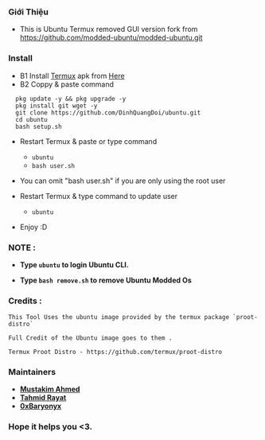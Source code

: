 ### Giới Thiệu 

- This is Ubuntu Termux removed GUI version fork from https://github.com/modded-ubuntu/modded-ubuntu.git
### Install
- B1 Install [Termux](https://termux.com) apk from [Here](https://f-droid.org/repo/com.termux_118.apk)
- B2 Coppy & paste command
```
  pkg update -y && pkg upgrade -y
  pkg install git wget -y
  git clone https://github.com/DinhQuangDoi/ubuntu.git
  cd ubuntu
  bash setup.sh
```
- Restart Termux & paste or type command

   - `ubuntu`
   - `bash user.sh`

- You can omit "bash user.sh" if you are only using the root user

- Restart Termux & type command to update user

   - `ubuntu` 
- Enjoy :D

### NOTE :

- **Type `ubuntu` to login Ubuntu CLI.**

- **Type `bash remove.sh` to remove Ubuntu Modded Os**


### Credits : 

```
This Tool Uses the ubuntu image provided by the termux package `proot-distro` 

Full Credit of the Ubuntu image goes to them .

Termux Proot Distro - https://github.com/termux/proot-distro
```

### Maintainers

- [**Mustakim Ahmed**](https://github.com/BDhackers009)
- [**Tahmid Rayat**](https://github.com/htr-tech)
- [**0xBaryonyx**](https://github.com/Mahfuz-THBD)


### Hope it helps you <3.

